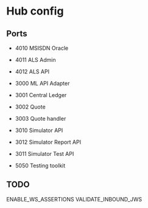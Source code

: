 # Hub config

## Ports

- 4010 MSISDN Oracle

- 4011 ALS Admin
- 4012 ALS API

- 3000 ML API Adapter
- 3001 Central Ledger

- 3002 Quote
- 3003 Quote handler

- 3010 Simulator API
- 3012 Simulator Report API
- 3011 Simulator Test API

- 5050 Testing toolkit

## TODO

ENABLE_WS_ASSERTIONS
VALIDATE_INBOUND_JWS
